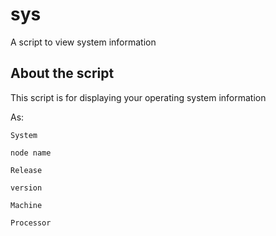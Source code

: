 # sys
A script to view system information

## About the script

This script is for displaying your operating system information

As:

`System`

`node name`

`Release`

`version`

`Machine`

`Processor`


